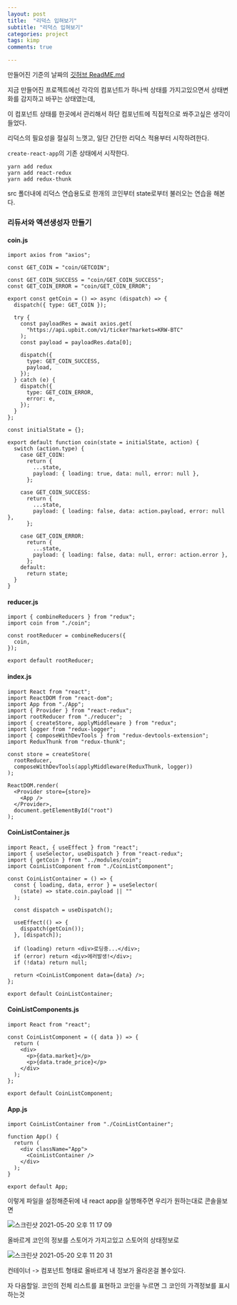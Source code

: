 ```yaml
---
layout: post
title:  "리덕스 입혀보기"
subtitle: "리덕스 입혀보기"
categories: project
tags: kimp
comments: true

---
```


만들어진 기준의 날짜의 [깃허브 ReadME.md](https://github.com/erurang/btckimp/tree/1886cfed7165fdc295619598fb49630639e3976b)

지금 만들어진 프로젝트에선 각각의 컴포넌트가 하나씩 상태를 가지고있으면서 상태변화를 감지하고 바꾸는 상태였는데, 

이 컴포넌트 상태를 한곳에서 관리해서 하단 컴포넌트에 직접적으로 쏴주고싶은 생각이 들었다.

리덕스의 필요성을 절실히 느꼇고, 일단 간단한 리덕스 적용부터 시작하려한다.

`create-react-app`의 기존 상태에서 시작한다.

```
yarn add redux
yarn add react-redux
yarn add redux-thunk
```

src 폴더내에 리덕스 연습용도로 한개의 코인부터 state로부터 불러오는 연습을 해본다.

### 리듀서와 액션생성자 만들기

#### coin.js
```
import axios from "axios";

const GET_COIN = "coin/GETCOIN";

const GET_COIN_SUCCESS = "coin/GET_COIN_SUCCESS";
const GET_COIN_ERROR = "coin/GET_COIN_ERROR";

export const getCoin = () => async (dispatch) => {
  dispatch({ type: GET_COIN });

  try {
    const payloadRes = await axios.get(
      "https://api.upbit.com/v1/ticker?markets=KRW-BTC"
    );
    const payload = payloadRes.data[0];

    dispatch({
      type: GET_COIN_SUCCESS,
      payload,
    });
  } catch (e) {
    dispatch({
      type: GET_COIN_ERROR,
      error: e,
    });
  }
};

const initialState = {};

export default function coin(state = initialState, action) {
  switch (action.type) {
    case GET_COIN:
      return {
        ...state,
        payload: { loading: true, data: null, error: null },
      };

    case GET_COIN_SUCCESS:
      return {
        ...state,
        payload: { loading: false, data: action.payload, error: null },
      };

    case GET_COIN_ERROR:
      return {
        ...state,
        payload: { loading: false, data: null, error: action.error },
      };
    default:
      return state;
  }
}
```

#### reducer.js
```
import { combineReducers } from "redux";
import coin from "./coin";

const rootReducer = combineReducers({
  coin,
});

export default rootReducer;
```

#### index.js
```
import React from "react";
import ReactDOM from "react-dom";
import App from "./App";
import { Provider } from "react-redux";
import rootReducer from "./reducer";
import { createStore, applyMiddleware } from "redux";
import logger from "redux-logger";
import { composeWithDevTools } from "redux-devtools-extension";
import ReduxThunk from "redux-thunk";

const store = createStore(
  rootReducer,
  composeWithDevTools(applyMiddleware(ReduxThunk, logger))
);

ReactDOM.render(
  <Provider store={store}>
    <App />
  </Provider>,
  document.getElementById("root")
);
```
#### CoinListContainer.js

```
import React, { useEffect } from "react";
import { useSelector, useDispatch } from "react-redux";
import { getCoin } from "../modules/coin";
import CoinListComponent from "./CoinListComponent";

const CoinListContainer = () => {
  const { loading, data, error } = useSelector(
    (state) => state.coin.payload || ""
  );

  const dispatch = useDispatch();

  useEffect(() => {
    dispatch(getCoin());
  }, [dispatch]);

  if (loading) return <div>로딩중...</div>;
  if (error) return <div>에러발생!</div>;
  if (!data) return null;

  return <CoinListComponent data={data} />;
};

export default CoinListContainer;
```

#### CoinListComponents.js

```
import React from "react";

const CoinListComponent = ({ data }) => {
  return (
    <div>
      <p>{data.market}</p>
      <p>{data.trade_price}</p>
    </div>
  );
};

export default CoinListComponent;
```

#### App.js

```
import CoinListContainer from "./CoinListContainer";

function App() {
  return (
    <div className="App">
      <CoinListContainer />
    </div>
  );
}

export default App;
```

이렇게 파일을 설정해준뒤에 내 react app을 실행해주면 우리가 원하는대로 콘솔을보면

![스크린샷 2021-05-20 오후 11 17 09](https://user-images.githubusercontent.com/56789064/118994700-82402280-b9c1-11eb-9804-101b757fcbda.png)

올바르게 코인의 정보를 스토어가 가지고있고 스토어의 상태정보로 

![스크린샷 2021-05-20 오후 11 20 31](https://user-images.githubusercontent.com/56789064/118995277-fa0e4d00-b9c1-11eb-8bfe-a2bc8e299113.png)

컨테이너 -> 컴포넌트 형태로 올바르게 내 정보가 올라온걸 볼수있다.

자 다음할일. 코인의 전체 리스트를 표현하고 코인을 누르면 그 코인의 가격정보를 표시하는것

